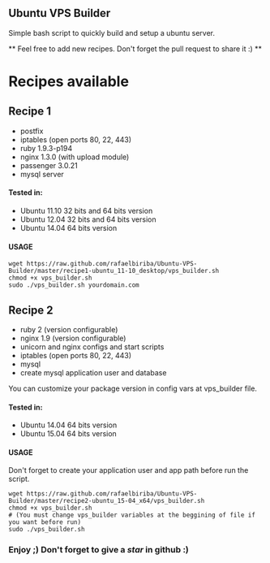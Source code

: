 ## Ubuntu VPS Builder
Simple bash script to quickly build and setup a ubuntu server.

** Feel free to add new recipes. Don't forget the pull request to share it :) **

# Recipes available
## Recipe 1
- postfix
- iptables (open ports 80, 22, 443)
- ruby 1.9.3-p194
- nginx 1.3.0 (with upload module)
- passenger 3.0.21
- mysql server

#### Tested in:

- Ubuntu 11.10 32 bits and 64 bits version
- Ubuntu 12.04 32 bits and 64 bits version
- Ubuntu 14.04 64 bits version

#### USAGE
    wget https://raw.github.com/rafaelbiriba/Ubuntu-VPS-Builder/master/recipe1-ubuntu_11-10_desktop/vps_builder.sh
    chmod +x vps_builder.sh
    sudo ./vps_builder.sh yourdomain.com

## Recipe 2
- ruby 2 (version configurable)
- nginx 1.9 (version configurable)
- unicorn and nginx configs and start scripts
- iptables (open ports 80, 22, 443)
- mysql
- create mysql application user and database

You can customize your package version in config vars at vps_builder file.

#### Tested in:

- Ubuntu 14.04 64 bits version
- Ubuntu 15.04 64 bits version

#### USAGE
  Don't forget to create your application user and app path before run the script.

    wget https://raw.github.com/rafaelbiriba/Ubuntu-VPS-Builder/master/recipe2-ubuntu_15-04_x64/vps_builder.sh
    chmod +x vps_builder.sh
    # (You must change vps_builder variables at the beggining of file if you want before run)
    sudo ./vps_builder.sh

### Enjoy ;) Don't forget to give a *star* in github :)
